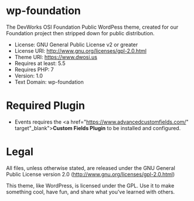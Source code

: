 # wp-foundation

The DevWorks OSI Foundation Public WordPess theme, created for our Foundation project then stripped down for public distribution.
 - License: GNU General Public License v2 or greater
 - License URI: http://www.gnu.org/licenses/gpl-2.0.html
 - Theme URI: https://www.dwosi.us
 - Requires at least: 5.5
 - Requires PHP: 7
 - Version: 1.0
 - Text Domain: wp-foundation

# Required Plugin
- Events requires the <a href="https://www.advancedcustomfields.com/" target"_blank"><strong>Custom Fields Plugin</strong></a> to be installed and configured.

# Legal
All files, unless otherwise stated, are released under the GNU General Public
License version 2.0 (http://www.gnu.org/licenses/gpl-2.0.html)

This theme, like WordPress, is licensed under the GPL.
Use it to make something cool, have fun, and share what you've learned
with others.
